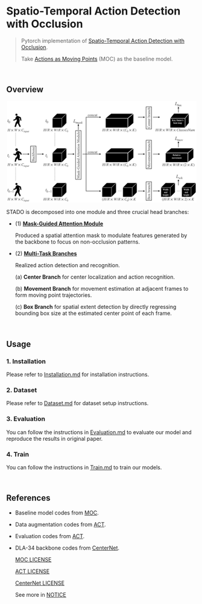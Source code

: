 # Spatio-Temporal Action Detection with Occlusion

> Pytorch implementation of [Spatio-Temporal Action Detection with Occlusion](https://www.youtube.com/watch?v=6nt8--NZlHI).
> 
> Take [Actions as Moving Points](https://arxiv.org/abs/2001.04608) (MOC) as the baseline model.

<br/>

## Overview  

![architecture](/readme/architecture.png?raw=true)

STADO is decomposed into one module and three crucial head branches:
- (1) [**Mask-Guided Attention Module**](readme/mga.png)

  Produced a spatial attention mask to modulate features generated by the backbone to focus on non-occlusion patterns.

- (2) [**Multi-Task Branches** ](readme/branches.png)

  Realized action detection and recognition.

  (a) **Center Branch** for center localization and action recognition.

  (b) **Movement Branch** for movement estimation at adjacent frames to form moving point trajectories.

  (c) **Box Branch** for spatial extent detection by directly regressing bounding box size at the estimated center point of each frame.

<br/>

## Usage

### 1. Installation
Please refer to [Installation.md](readme/Installation.md) for installation instructions.

### 2. Dataset
Please refer to [Dataset.md](readme/Dataset.md) for dataset setup instructions.

### 3. Evaluation
You can follow the instructions in [Evaluation.md](readme/Evaluation.md) to evaluate our model and reproduce the results in original paper.

### 4. Train
You can follow the instructions in [Train.md](readme/Train.md) to train our models.

<br/>

## References

- Baseline model codes from [MOC](https://github.com/MCG-NJU/MOC-Detector).
- Data augmentation codes from [ACT](https://github.com/vkalogeiton/caffe/tree/act-detector).
- Evaluation codes from [ACT](https://github.com/vkalogeiton/caffe/tree/act-detector).
- DLA-34 backbone codes from [CenterNet](https://github.com/xingyizhou/CenterNet).

  [MOC LICENSE](https://github.com/MCG-NJU/MOC-Detector/blob/master/LICENSE)

  [ACT LICENSE](https://github.com/vkalogeiton/caffe/blob/act-detector/LICENSE)
  
  [CenterNet LICENSE](https://github.com/xingyizhou/CenterNet/blob/master/LICENSE)
  
  See more in [NOTICE](readme/NOTICE)

